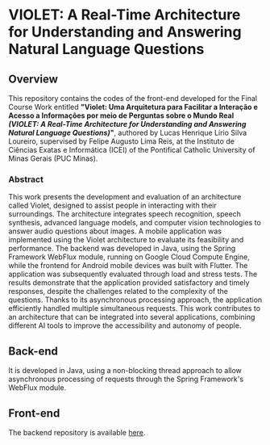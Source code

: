 # VIOLET: A Real-Time Architecture for Understanding and Answering Natural Language Questions

## Overview

This repository contains the codes of the front-end developed for the Final Course Work entitled **"Violet: Uma Arquitetura para Facilitar a Interação e Acesso a Informações por meio de Perguntas sobre o Mundo Real *(VIOLET: A Real-Time Architecture for Understanding and Answering Natural Language Questions)*"**, authored by Lucas Henrique Lírio Silva Loureiro, supervised by Felipe Augusto Lima Reis, at the Instituto de Ciências Exatas e Informática (ICEI) of the Pontifical Catholic University of Minas Gerais (PUC Minas).

### Abstract
This work presents the development and evaluation of an architecture called Violet, designed to assist people in interacting with their surroundings. The architecture integrates speech recognition, speech synthesis, advanced language models, and computer vision technologies to answer audio questions about images. 
A mobile application was implemented using the Violet architecture to evaluate its feasibility and performance. The backend was developed in Java, using the Spring Framework WebFlux module, running on Google Cloud Compute Engine, while the frontend for Android mobile devices was built with Flutter. The application was subsequently evaluated through load and stress tests. The results demonstrate that the application provided satisfactory and timely responses, despite the challenges related to the complexity of the questions. Thanks to its asynchronous processing approach, the application efficiently handled multiple simultaneous requests. This work contributes to an architecture that can be integrated into several applications, combining different AI tools to improve the accessibility and autonomy of people.

## Back-end
It is developed in Java, using a non-blocking thread approach to allow asynchronous processing of requests through the Spring Framework's WebFlux module.

## Front-end
The backend repository is available [here](https://github.com/IMScience-PPGINF-PucMinas/violet-frontend). 

